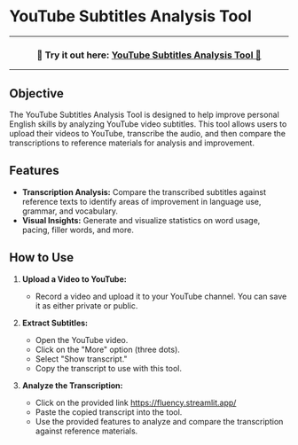 # YouTube Subtitles Analysis Tool

---
<h3 align="center">
    🎈 Try it out here: <a href="https://fluency.streamlit.app/">YouTube Subtitles Analysis Tool 🎈 </a>
</h3>

---

## Objective

The YouTube Subtitles Analysis Tool is designed to help improve personal English skills by analyzing YouTube video subtitles. This tool allows users to upload their videos to YouTube, transcribe the audio, and then compare the transcriptions to reference materials for analysis and improvement.

## Features

- **Transcription Analysis:** Compare the transcribed subtitles against reference texts to identify areas of improvement in language use, grammar, and vocabulary.
- **Visual Insights:** Generate and visualize statistics on word usage, pacing, filler words, and more.

## How to Use

1. **Upload a Video to YouTube:**
   - Record a video and upload it to your YouTube channel. You can save it as either private or public.

2. **Extract Subtitles:**
   - Open the YouTube video.
   - Click on the "More" option (three dots).
   - Select "Show transcript."
   - Copy the transcript to use with this tool.

3. **Analyze the Transcription:**
   - Click on the provided link https://fluency.streamlit.app/
   - Paste the copied transcript into the tool.
   - Use the provided features to analyze and compare the transcription against reference materials.

